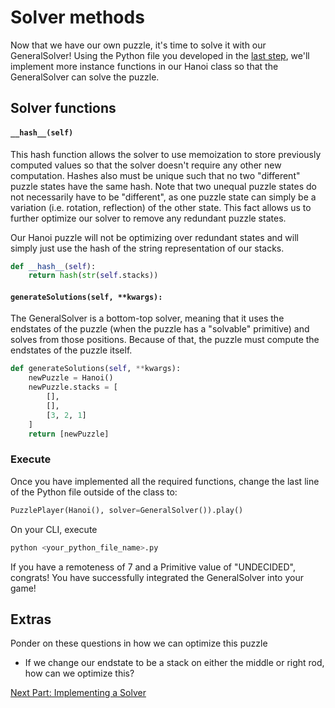 # Solver methods
Now that we have our own puzzle, it's time to solve it with our GeneralSolver! Using the Python file you developed in the [last step](Gameplay.md), we'll implement more instance functions in our Hanoi class so that the GeneralSolver can solve the puzzle.

## Solver functions
#### ```__hash__(self)```
This hash function allows the solver to use memoization to store previously computed values so that the solver doesn't require any other new computation. Hashes also must be unique such that no two "different" puzzle states have the same hash. Note that two unequal puzzle states do not necessarily have to be "different", as one puzzle state can simply be a variation (i.e. rotation, reflection) of the other state. This fact allows us to further optimize our solver to remove any redundant puzzle states. 

Our Hanoi puzzle will not be optimizing over redundant states and will simply just use the hash of the string representation of our stacks.
```python
def __hash__(self):
    return hash(str(self.stacks))
```

#### ```generateSolutions(self, **kwargs):```
The GeneralSolver is a bottom-top solver, meaning that it uses the endstates of the puzzle (when the puzzle has a "solvable" primitive) and solves from those positions. Because of that, the puzzle must compute the endstates of the puzzle itself. 

```python
def generateSolutions(self, **kwargs):
    newPuzzle = Hanoi()
    newPuzzle.stacks = [
        [],
        [],
        [3, 2, 1]
    ]
    return [newPuzzle]
```

### Execute
Once you have implemented all the required functions, change the last line of the Python file outside of the class to:
```python
PuzzlePlayer(Hanoi(), solver=GeneralSolver()).play()
```
On your CLI, execute
```bash
python <your_python_file_name>.py
```
If you have a remoteness of 7 and a Primitive value of "UNDECIDED", congrats! You have successfully integrated the GeneralSolver into your game!

## Extras
Ponder on these questions in how we can optimize this puzzle
- If we change our endstate to be a stack on either the middle or right rod, how can we optimize this?

[Next Part: Implementing a Solver](4_Solver_Prerequisites.md)
